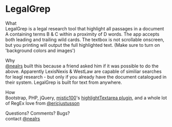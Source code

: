 LegalGrep
=========

What<br/>
LegalGrep is a legal research tool that highlight all passages in a document A containing terms B &amp; C within a proximity of D words. The app accepts both leading and trailing wild cards. The textbox is not scrollable onscreen, but you printing will output the full highlighted text. (Make sure to turn on 'background colors and images')

Why<br/>
<a href="https://twitter.com/nealrs">@nealrs</a> built this because a friend asked him if it was possible to do the above. Apparently LexisNexis & WestLaw are capable of similiar searches for leagl research - but only if you already have the document catalogued in their system. LegalGrep is built for text from anywhere.

How<br/>
Bootstrap, PHP, jQuery, <a href="https://github.com/mistic100/">mistic100</a>'s <a href="https://github.com/mistic100/jQuery-highlightTextarea">highlightTextarea plugin</a>, and a whole lot of RegEx love from <a href="https://twitter.com/ericjustusson">@ericjustusson</a>

Questions? Comments? Bugs?<br/>
contact <a href="https://twitter.com/nealrs">@nealrs</a>
